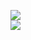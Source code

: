 [![](https://img.shields.io/badge/Made%20With-Github%20Spray-lightgrey.svg?style=for-the-badge&logo=github)](https://github.com/Annihil/github-spray#15722)  
[![](https://i.imgur.com/2DrTn0Z.gif)](https://github.com/Annihil/github-spray)
